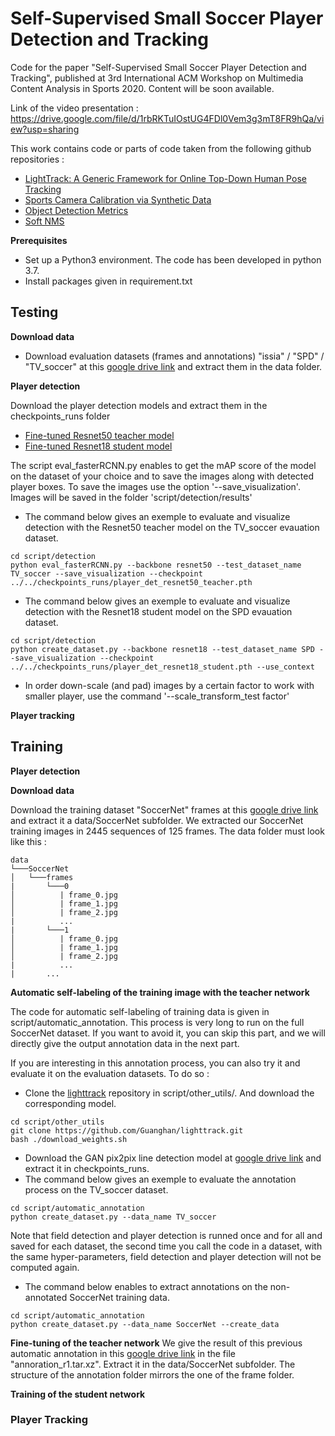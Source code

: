 # Self-Supervised Small Soccer Player Detection and Tracking

Code for the paper "Self-Supervised Small Soccer Player Detection and Tracking", published at 3rd International ACM Workshop on Multimedia Content Analysis in Sports 2020. 
Content will be soon available. 

Link of the video presentation : https://drive.google.com/file/d/1rbRKTuIOstUG4FDl0Vem3g3mT8FR9hQa/view?usp=sharing

This work contains code or parts of code taken from the following github repositories : 
* [LightTrack: A Generic Framework for Online Top-Down Human Pose Tracking](https://github.com/Guanghan/lighttrack)
* [Sports Camera Calibration via Synthetic Data](https://github.com/lood339/pytorch-two-GAN)
* [Object Detection Metrics](https://github.com/rafaelpadilla/Object-Detection-Metrics)
* [Soft NMS](https://github.com/DocF/Soft-NMS)

**Prerequisites**

* Set up a Python3 environment. The code has been developed in python 3.7.  
* Install packages given in requirement.txt 

## Testing 

**Download data**

* Download evaluation datasets (frames and annotations) "issia" / "SPD" / "TV_soccer" at this [google drive link](https://drive.google.com/drive/folders/1dE1yzHyBOVGs4A1VlmFTq_TXOT1S5f_b?usp=sharing) and extract them in the data folder.

**Player detection**

Download the player detection models and extract them in the checkpoints_runs folder 
* [Fine-tuned Resnet50 teacher model](https://drive.google.com/file/d/1ewjgLM7BHpFv1fAhKCX-wKN2otuFU7Kr/view?usp=sharing) 
* [Fine-tuned Resnet18 student model](https://drive.google.com/file/d/1_umt5UvyF-XZCVfyNSiugheDzgtviiag/view?usp=sharing)

The script eval_fasterRCNN.py enables to get the mAP score of the model on the dataset of your choice and to save the images along with detected player boxes.
To save the images use the option '--save_visualization'. Images will be saved in the folder 'script/detection/results'
* The command below gives an exemple to evaluate and visualize detection with the Resnet50 teacher model on the TV_soccer evauation dataset. 
```
cd script/detection
python eval_fasterRCNN.py --backbone resnet50 --test_dataset_name TV_soccer --save_visualization --checkpoint ../../checkpoints_runs/player_det_resnet50_teacher.pth
```
* The command below gives an exemple to evaluate and visualize detection with the Resnet18 student model on the SPD evauation dataset. 
```
cd script/detection
python create_dataset.py --backbone resnet18 --test_dataset_name SPD --save_visualization --checkpoint ../../checkpoints_runs/player_det_resnet18_student.pth --use_context
```
* In order down-scale (and pad) images by a certain factor to work with smaller player, use the command '--scale_transform_test factor'

**Player tracking**

## Training 

**Player detection**

**Download data**

Download the training dataset "SoccerNet" frames at this [google drive link](https://drive.google.com/drive/folders/1dE1yzHyBOVGs4A1VlmFTq_TXOT1S5f_b?usp=sharing) and extract it a data/SoccerNet subfolder.
We extracted our SoccerNet training images in 2445 sequences of 125 frames.
The data folder must look like this :


```
data
└───SoccerNet
│   └───frames
|       └───0
│          | frame_0.jpg
│          | frame_1.jpg
│          | frame_2.jpg
|          ...
|       └───1
│          | frame_0.jpg
│          | frame_1.jpg
│          | frame_2.jpg
|          ...
|       ...
```

**Automatic self-labeling of the training image with the teacher network**

The code for automatic self-labeling of training data is given in script/automatic_annotation. 
This process is very long to run on the full SoccerNet dataset. If you want to avoid it, you can skip this part, and we will directly give the output annotation data in the next part. 

If you are interesting in this annotation process, you can also try it and evaluate it on the evaluation datasets. To do so : 

* Clone the [lighttrack](https://github.com/Guanghan/lighttrack) repository in script/other_utils/. And download the corresponding model.
```
cd script/other_utils
git clone https://github.com/Guanghan/lighttrack.git
bash ./download_weights.sh
```
* Download the GAN pix2pix line detection model at [google drive link](https://drive.google.com/drive/folders/1H-zIEBe-gJtJe-y_XztfujJ6VZOB9799?usp=sharing) and extract it in checkpoints_runs.
* The command below gives an exemple to evaluate the annotation process on the TV_soccer dataset.
```
cd script/automatic_annotation
python create_dataset.py --data_name TV_soccer
```
Note that field detection and player detection is runned once and for all and saved for each dataset, the second time you call the code in a dataset, with the same hyper-parameters, field detection and player detection will not be computed again.
* The command below enables to extract annotations on the non-annotated SoccerNet training data. 
```
cd script/automatic_annotation
python create_dataset.py --data_name SoccerNet --create_data
```

**Fine-tuning of the teacher network**
We give the result of this previous automatic annotation in this [google drive link](https://drive.google.com/drive/folders/1ZFIxtyNjyBov2z2izNQHGP3k-ECwcOpu?usp=sharing) in the file "annoration_r1.tar.xz". Extract it in the data/SoccerNet subfolder. The structure of the annotation folder mirrors the one of the frame folder.  


**Training of the student network**

### Player Tracking

